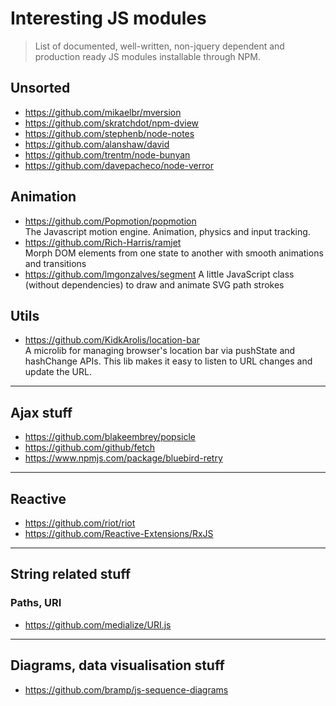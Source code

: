 # Interesting JS modules

> List of documented, well-written, non-jquery dependent and production ready JS modules installable through NPM.

## Unsorted
+ https://github.com/mikaelbr/mversion
+ https://github.com/skratchdot/npm-dview
+ https://github.com/stephenb/node-notes
+ https://github.com/alanshaw/david
+ https://github.com/trentm/node-bunyan
+ https://github.com/davepacheco/node-verror

## Animation
+ https://github.com/Popmotion/popmotion <br>
  The Javascript motion engine. Animation, physics and input tracking.
+ https://github.com/Rich-Harris/ramjet <br>
  Morph DOM elements from one state to another with smooth animations and transitions 
+ https://github.com/lmgonzalves/segment
  A little JavaScript class (without dependencies) to draw and animate SVG path strokes

## Utils
+ https://github.com/KidkArolis/location-bar <br>
  A microlib for managing browser's location bar via pushState and hashChange APIs. This lib makes it easy to listen to URL changes and update the URL.

---

## Ajax stuff
+ https://github.com/blakeembrey/popsicle
+ https://github.com/github/fetch
+ https://www.npmjs.com/package/bluebird-retry

---

## Reactive
+ https://github.com/riot/riot
+ https://github.com/Reactive-Extensions/RxJS

---

## String related stuff

### Paths, URI

+ https://github.com/medialize/URI.js 

---

## Diagrams, data visualisation stuff

+ https://github.com/bramp/js-sequence-diagrams
